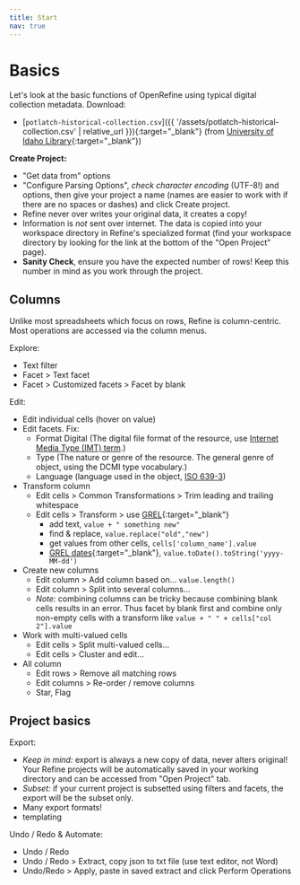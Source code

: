 ```yaml
---
title: Start
nav: true
---
```


# Basics

Let's look at the basic functions of OpenRefine using typical digital collection metadata.
Download:

- [`potlatch-historical-collection.csv`]({{ '/assets/potlatch-historical-collection.csv' | relative_url }}){:target="_blank"} (from [University of Idaho Library](https://www.lib.uidaho.edu/digital/){:target="_blank"})

**Create Project:**

- "Get data from" options
- "Configure Parsing Options", *check character encoding* (UTF-8!) and options, then give your project a name (names are easier to work with if there are no spaces or dashes) and click Create project.
- Refine never over writes your original data, it creates a copy!
- Information is *not* sent over internet. The data is copied into your workspace directory in Refine's specialized format (find your workspace directory by looking for the link at the bottom of the "Open Project" page).
- **Sanity Check**, ensure you have the expected number of rows! Keep this number in mind as you work through the project.

## Columns

Unlike most spreadsheets which focus on rows, Refine is column-centric.
Most operations are accessed via the column menus.

Explore:

- Text filter
- Facet > Text facet
- Facet > Customized facets > Facet by blank

Edit: 

- Edit individual cells (hover on value)
- Edit facets. Fix:
    - Format Digital (The digital file format of the resource, use [Internet Media Type (IMT) term](http://www.iana.org/assignments/media-types/media-types.xhtml).)
    - Type (The nature or genre of the resource. The general genre of object, using the DCMI type vocabulary.)
    - Language (language used in the object, [ISO 639-3](https://en.wikipedia.org/wiki/ISO_639-3))
- Transform column
    - Edit cells > Common Transformations > Trim leading and trailing whitespace
    - Edit cells > Transform > use [GREL](https://github.com/OpenRefine/OpenRefine/wiki/General-Refine-Expression-Language){:target="_blank"}
        - add text, `value + " something new"`
        - find & replace, `value.replace("old","new")`
        - get values from other cells, `cells['column_name'].value`
        - [GREL dates](https://github.com/OpenRefine/OpenRefine/wiki/GREL-Date-Functions){:target="_blank"}, `value.toDate().toString('yyyy-MM-dd')`
- Create new columns
    - Edit column > Add column based on... `value.length()`
    - Edit column > Split into several columns... 
    - *Note:* combining columns can be tricky because combining blank cells results in an error. Thus facet by blank first and combine only non-empty cells with a transform like `value + " " + cells["col 2"].value`
- Work with multi-valued cells
    - Edit cells > Split multi-valued cells... 
    - Edit cells > Cluster and edit...
- All column
    - Edit rows > Remove all matching rows
    - Edit columns > Re-order / remove columns
     - Star, Flag

## Project basics

Export:

- *Keep in mind:* export is always a new copy of data, never alters original! Your Refine projects will be automatically saved in your working directory and can be accessed from "Open Project" tab.
- *Subset:* if your current project is subsetted using filters and facets, the export will be the subset only. 
- Many export formats!
- templating

Undo / Redo & Automate:

- Undo / Redo
- Undo / Redo > Extract, copy json to txt file (use text editor, not Word)
- Undo/Redo > Apply, paste in saved extract and click Perform Operations
